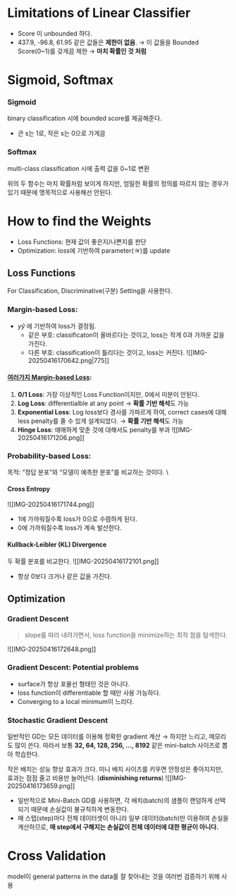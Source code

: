 # Limitations of Linear Classifier
- Score 이 unbounded 하다. 
- 437.9, -96.8, 61.95 같은 값들은 **제한이 없음**.
	→ 이 값들을 Bounded Score(0~1)를 갖게끔 제한
	→ **마치 확률인 것 처럼**
# Sigmoid, Softmax
### Sigmoid
binary classification 시에 bounded score를 제공해준다. 
- 큰 s는 1로, 작은 s는 0으로 가게끔 
### Softmax
multi-class classification 시에 출력 값을 0~1로 변환

위의 두 함수는 마치 확률처럼 보이게 하지만, 엄밀한 확률의 정의를 따르지 않는 경우가 있기 때문에 맹목적으로 사용해선 안된다. 
# How to find the Weights
- Loss Functions: 현재 값이 좋은지/나쁜지를 판단
- Optimization: loss에 기반하여 parameter($\mathcal{W}$)를 update
## Loss Functions
For Classification, Discriminative(구분) Setting을 사용한다. 
### Margin-based Loss:
- $y\hat{y}$ 에 기반하여 loss가 결정됨. 
	- 같은 부호: classificaton이 올바르다는 것이고, loss는 작게 0과 가까운 값을 가진다. 
	- 다른 부호: classification이 틀리다는 것이고, loss는 커진다. 
![[IMG-20250416170642.png|775]]
#### <u>여러가지 Margin-based Loss</u>:
1. **0/1 Loss**: 가장 이상적인 Loss Function이지만, 0에서 미분이 안된다. 
2. **Log Loss**: differentialble at any point → **확률 기반 해석**도 가능
3. **Exponential Loss**: Log loss보다 경사를 가파르게 하여, correct cases에 대해 less penalty를 줄 수 있게 설계되었다. → **확률 기반 해석**도 가능
4. **Hinge Loss**: 애매하게 맞춘 것에 대해서도 penalty를 부과 
![[IMG-20250416171206.png]]
### Probability-based Loss:
목적: “정답 분포”와 “모델이 예측한 분포”를 비교하는 것이다. \
#### Cross Entropy
![[IMG-20250416171744.png]]
- 1에 가까워질수록 loss가 0으로 수렴하게 된다. 
- 0에 가까워질수록 loss가 계속 발산한다. 

#### Kullback-Leibler (KL) Divergence
두 확률 분포를 비교한다. 
![[IMG-20250416172101.png]]
- 항상 0보다 크거나 같은 값을 가진다. 
## Optimization
### Gradient Descent
> slope를 따라 내려가면서, loss function을 minimize하는 최적 점을 탐색한다. 

![[IMG-20250416172648.png]]
### Gradient Descent: Potential problems
- surface가 항상 포물선 형태인 것은 아니다. 
- loss function이 differentiable 할 때만 사용 가능하다. 
- Converging to a local minimum이 느리다. 
### Stochastic Gradient Descent
일반적인 GD는 모든 데이터를 이용해 정확한 gradient 계산
→ 하지만 느리고, 메모리도 많이 쓴다. 
따라서 보통 **32, 64, 128, 256, ..., 8192** 같은 mini-batch 사이즈로 뽑아 학습한다. 

작은 배치는 성능 향상 효과가 크다. 
미니 배치 사이즈를 키우면 안정성은 좋아지지만, 효과는 점점 줄고 비용만 늘어난다. 
(**disminishing returns**)
![[IMG-20250416173659.png]]
- 일반적으로 Mini-Batch GD를 사용하면, 각 배치(batch)의 샘플이 랜덤하게 선택되기 때문에 손실값이 불규칙하게 변동한다. 
- 매 스텝(step)마다 전체 데이터셋이 아니라 일부 데이터(batch)만 이용하여 손실을 계산하므로, **매 step에서 구해지는 손실값이 전체 데이터에 대한 평균이 아니다.** 
# Cross Validation
model이 general patterns in the data를 잘 찾아내는 것을 여러번 검증하기 위해 사용
